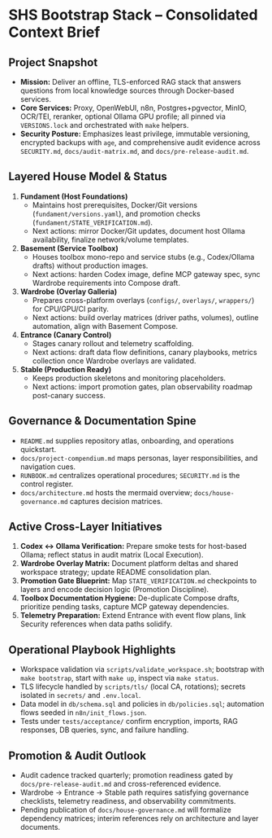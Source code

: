 # SHS Bootstrap Stack – Consolidated Context Brief

## Project Snapshot
- **Mission:** Deliver an offline, TLS-enforced RAG stack that answers questions from local knowledge sources through Docker-based services.
- **Core Services:** Proxy, OpenWebUI, n8n, Postgres+pgvector, MinIO, OCR/TEI, reranker, optional Ollama GPU profile; all pinned via `VERSIONS.lock` and orchestrated with `make` helpers.
- **Security Posture:** Emphasizes least privilege, immutable versioning, encrypted backups with `age`, and comprehensive audit evidence across `SECURITY.md`, `docs/audit-matrix.md`, and `docs/pre-release-audit.md`.

## Layered House Model & Status
1. **Fundament (Host Foundations)**
   - Maintains host prerequisites, Docker/Git versions (`fundament/versions.yaml`), and promotion checks (`fundament/STATE_VERIFICATION.md`).
   - Next actions: mirror Docker/Git updates, document host Ollama availability, finalize network/volume templates.
2. **Basement (Service Toolbox)**
   - Houses toolbox mono-repo and service stubs (e.g., Codex/Ollama drafts) without production images.
   - Next actions: harden Codex image, define MCP gateway spec, sync Wardrobe requirements into Compose draft.
3. **Wardrobe (Overlay Galleria)**
   - Prepares cross-platform overlays (`configs/`, `overlays/`, `wrappers/`) for CPU/GPU/CI parity.
   - Next actions: build overlay matrices (driver paths, volumes), outline automation, align with Basement Compose.
4. **Entrance (Canary Control)**
   - Stages canary rollout and telemetry scaffolding.
   - Next actions: draft data flow definitions, canary playbooks, metrics collection once Wardrobe overlays are validated.
5. **Stable (Production Ready)**
   - Keeps production skeletons and monitoring placeholders.
   - Next actions: import promotion gates, plan observability roadmap post-canary success.

## Governance & Documentation Spine
- `README.md` supplies repository atlas, onboarding, and operations quickstart.
- `docs/project-compendium.md` maps personas, layer responsibilities, and navigation cues.
- `RUNBOOK.md` centralizes operational procedures; `SECURITY.md` is the control register.
- `docs/architecture.md` hosts the mermaid overview; `docs/house-governance.md` captures decision matrices.

## Active Cross-Layer Initiatives
1. **Codex ↔ Ollama Verification:** Prepare smoke tests for host-based Ollama; reflect status in audit matrix (Local Execution).
2. **Wardrobe Overlay Matrix:** Document platform deltas and shared workspace strategy; update README consolidation plan.
3. **Promotion Gate Blueprint:** Map `STATE_VERIFICATION.md` checkpoints to layers and encode decision logic (Promotion Discipline).
4. **Toolbox Documentation Hygiene:** De-duplicate Compose drafts, prioritize pending tasks, capture MCP gateway dependencies.
5. **Telemetry Preparation:** Extend Entrance with event flow plans, link Security references when data paths solidify.

## Operational Playbook Highlights
- Workspace validation via `scripts/validate_workspace.sh`; bootstrap with `make bootstrap`, start with `make up`, inspect via `make status`.
- TLS lifecycle handled by `scripts/tls/` (local CA, rotations); secrets isolated in `secrets/` and `.env.local`.
- Data model in `db/schema.sql` and policies in `db/policies.sql`; automation flows seeded in `n8n/init_flows.json`.
- Tests under `tests/acceptance/` confirm encryption, imports, RAG responses, DB queries, sync, and failure handling.

## Promotion & Audit Outlook
- Audit cadence tracked quarterly; promotion readiness gated by `docs/pre-release-audit.md` and cross-referenced evidence.
- Wardrobe → Entrance → Stable path requires satisfying governance checklists, telemetry readiness, and observability commitments.
- Pending publication of `docs/house-governance.md` will formalize dependency matrices; interim references rely on architecture and layer documents.
